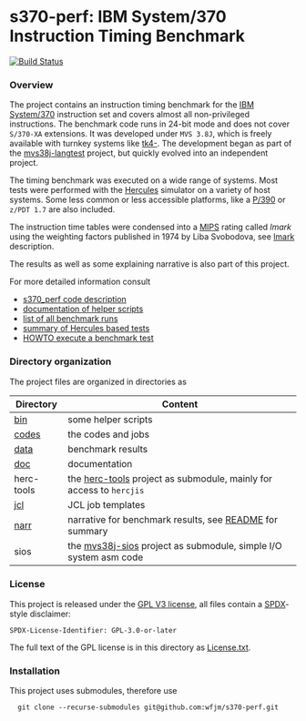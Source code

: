 # s370-perf: IBM System/370 Instruction Timing Benchmark

[![Build Status](https://travis-ci.org/wfjm/s370-perf.svg?branch=master)](https://travis-ci.org/wfjm/s370-perf)

### <a id="overview">Overview</a>
The project contains an instruction timing benchmark for the
[IBM System/370](https://en.wikipedia.org/wiki/IBM_System/370)
instruction set and covers almost all non-privileged instructions. The
benchmark code runs in 24-bit mode and does not cover `S/370-XA` extensions.
It was developed under `MVS 3.8J`, which is freely available with turnkey
systems like [tk4-](http://wotho.ethz.ch/tk4-/).
The development began as part of the
[mvs38j-langtest](https://github.com/wfjm/mvs38j-langtest)
project, but quickly evolved into an independent project.

The timing benchmark was executed on a wide range of systems.
Most tests were performed with the
[Hercules](https://en.wikipedia.org/wiki/Hercules_(emulator)) simulator
on a variety of host systems. Some less common or less accessible  platforms,
like a [P/390](narr/sysinfo_p390.md) or `z/PDT 1.7` are also included.

The instruction time tables were condensed into a
[MIPS](https://en.wikipedia.org/wiki/Instructions_per_second) rating called
_lmark_ using the weighting factors published in 1974 by Liba Svobodova,
see [lmark](doc/s370_perf_mark.md#user-content-mix-lmix) description.

The results as well as some explaining narrative is also part of this project.

For more detailed information consult
- [s370_perf code description](doc/s370_perf.md)
- [documentation of helper scripts](doc/README.md)
- [list of all benchmark runs](narr/README.md)
- [summary of Hercules based tests](narr/README_gsum.md)
- [HOWTO execute a benchmark test](doc/HOWTO_execute_benchmark.md)

### Directory organization
The project files are organized in directories as

| Directory | Content |
| --------- | ------- |
| [bin](bin)     | some helper scripts |
| [codes](codes) | the codes and jobs |
| [data](data)   | benchmark results |
| [doc](doc)     | documentation |
| herc-tools     | the [herc-tools](https://github.com/wfjm/herc-tools) project as submodule, mainly for access to `hercjis` |
| [jcl](jcl)     | JCL job templates |
| [narr](narr)   | narrative for benchmark results, see [README](narr/README.md) for summary |
| sios           | the [mvs38j-sios](https://github.com/wfjm/mvs38j-sios) project as submodule, simple I/O system asm code |

### License
This project is released under the 
[GPL V3 license](https://www.gnu.org/licenses/gpl-3.0.html),
all files contain a [SPDX](https://spdx.org/)-style disclaimer:

    SPDX-License-Identifier: GPL-3.0-or-later

The full text of the GPL license is in this directory as
[License.txt](License.txt).

### Installation
This project uses submodules, therefore use
```
  git clone --recurse-submodules git@github.com:wfjm/s370-perf.git
```
